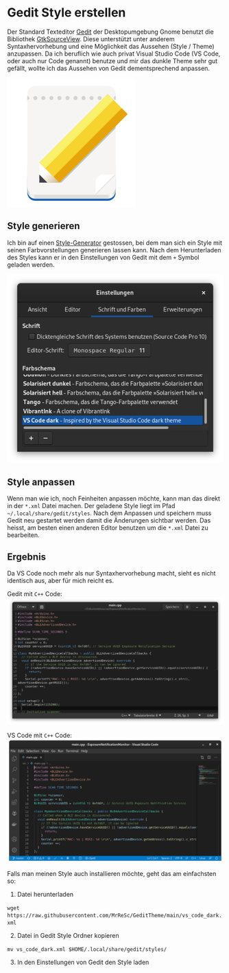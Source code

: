 # Gedit Style erstellen

Der Standard Texteditor [Gedit](https://wiki.gnome.org/Apps/Gedit) der Desktopumgebung Gnome benutzt die Bibliothek [GtkSourceView](https://wiki.gnome.org/Projects/GtkSourceView/). Diese unterstützt unter anderem Syntaxhervorhebung und eine Möglichkeit das Aussehen (Style / Theme) anzupassen.
Da ich beruflich wie auch privat Visual Studio Code (VS Code, oder auch nur Code genannt) benutze und mir das dunkle Theme sehr gut gefällt, wollte ich das Aussehen von Gedit dementsprechend anpassen.

![](gedit_icon.png)

## Style generieren
Ich bin auf einen [Style-Generator](http://scribes.sourceforge.net/themegenerator.php) gestossen, bei dem man sich ein Style mit seinen Farbvorstellungen generieren lassen kann. Nach dem Herunterladen des Styles kann er in den Einstellungen von Gedit mit dem `+` Symbol geladen werden.

![](theme_load.png)

## Style anpassen
Wenn man wie ich, noch Feinheiten anpassen möchte, kann man das direkt in der `*.xml` Datei machen. Der geladene Style liegt im Pfad `~/.local/share/gedit/styles`. Nach dem Anpassen und speichern muss Gedit neu gestartet werden damit die Änderungen sichtbar werden. Das heisst, am besten einen anderen Editor benutzen um die `*.xml` Datei zu bearbeiten.

## Ergebnis
Da VS Code noch mehr als nur Syntaxhervorhebung macht, sieht es nicht identisch aus, aber für mich reicht es.

Gedit mit `C++` Code:
![](gedit.png)

VS Code mit `C++` Code:
![](vscode.png)

Falls man meinen Style auch installieren möchte, geht das am einfachsten so:

1. Datei herunterladen

`wget https://raw.githubusercontent.com/MrReSc/GeditTheme/main/vs_code_dark.xml`

2. Datei in Gedit Style Ordner kopieren

`mv vs_code_dark.xml $HOME/.local/share/gedit/styles/`

3. In den Einstellungen von Gedit den Style laden
